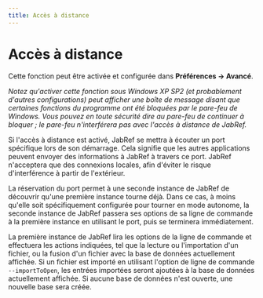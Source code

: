 ```yaml
---
title: Accès à distance
---
```


# Accès à distance

Cette fonction peut être activée et configurée dans **Préférences -&gt; Avancé**.

*Notez qu'activer cette fonction sous Windows XP SP2 (et probablement d'autres configurations) peut afficher une boîte de message disant que certaines fonctions du programme ont été bloquées par le pare-feu de Windows. Vous pouvez en toute sécurité dire au pare-feu de continuer à bloquer ; le pare-feu n'interférera pas avec l'accès à distance de JabRef.*

Si l'accès à distance est activé, JabRef se mettra à écouter un port spécifique lors de son démarrage. Cela signifie que les autres applications peuvent envoyer des informations à JabRef à travers ce port. JabRef n'acceptera que des connexions locales, afin d'éviter le risque d'interférence à partir de l'extérieur.

La réservation du port permet à une seconde instance de JabRef de découvrir qu'une première instance tourne déjà. Dans ce cas, à moins qu'elle soit spécifiquement configurée pour tourner en mode autonome, la seconde instance de JabRef passera ses options de sa ligne de commande à la première instance en utilisant le port, puis se terminera immédiatement.

La première instance de JabRef lira les options de la ligne de commande et effectuera les actions indiquées, tel que la lecture ou l'importation d'un fichier, ou la fusion d'un fichier avec la base de données actuellement affichée. Si un fichier est importé en utilisant l'option de ligne de commande `--importToOpen`, les entrées importées seront ajoutées à la base de données actuellement affichée. Si aucune base de données n'est ouverte, une nouvelle base sera créée.
